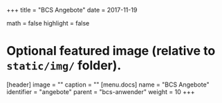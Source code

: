 +++
title = "BCS Angebote"
date = 2017-11-19

math = false
highlight = false

# Optional featured image (relative to `static/img/` folder).
[header]
image = ""
caption = ""
[menu.docs]
  name = "BCS Angebote"
  identifier = "angebote"
  parent = "bcs-anwender"
  weight = 10
+++